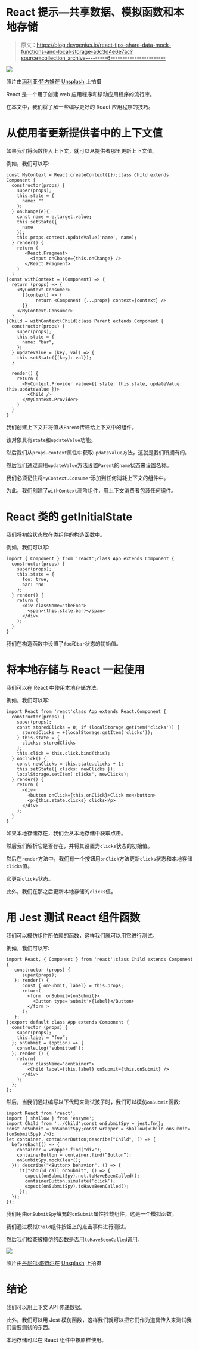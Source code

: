 # React 提示—共享数据、模拟函数和本地存储

> 原文：<https://blog.devgenius.io/react-tips-share-data-mock-functions-and-local-storage-a6c3d4e6e7ac?source=collection_archive---------6----------------------->

![](img/0d83eee3ebc44ad2483d224532c324e3.png)

照片由[玛利亚·特内娃](https://unsplash.com/@miteneva?utm_source=medium&utm_medium=referral)在 [Unsplash](https://unsplash.com?utm_source=medium&utm_medium=referral) 上拍摄

React 是一个用于创建 web 应用程序和移动应用程序的流行库。

在本文中，我们将了解一些编写更好的 React 应用程序的技巧。

# 从使用者更新提供者中的上下文值

如果我们将函数传入上下文，就可以从提供者那里更新上下文值。

例如，我们可以写:

```
const MyContext = React.createContext({});class Child extends Component {
  constructor(props) {
    super(props);
    this.state = {        
      name: ""
    };
  } onChange(e){
    const name = e.target.value;
    this.setState({
      name
    });
    this.props.context.updateValue('name', name);
  } render() {
    return (
       <React.Fragment>
         <input onChange={this.onChange} />
       </React.Fragment>
    )
  }
}const withContext = (Component) => {
  return (props) => {
    <MyContext.Consumer>    
      {(context) => {
           return <Component {...props} context={context} />
      }}
    </MyContext.Consumer>
  }
}Child = withContext(Child)class Parent extends Component {
  constructor(props) {
    super(props);
    this.state = {
      name: "bar",
    };
  } updateValue = (key, val) => {
    this.setState({[key]: val});
  }

  render() {
    return (
      <MyContext.Provider value={{ state: this.state, updateValue: this.updateValue }}>      
        <Child /> 
      </MyContext.Provider>
    )
  }
}
```

我们创建上下文并将值从`Parent`传递给上下文中的组件。

该对象具有`state`和`updateValue`功能。

然后我们从`props.context`属性中获取`updateValue`方法，这就是我们所拥有的。

然后我们通过调用`updateValue`方法设置`Parent`的`name`状态来设置名称。

我们必须记住将`MyContext.Consumer`添加到任何消耗上下文的组件中。

为此，我们创建了`withContext`高阶组件，用上下文消费者包装任何组件。

# React 类的 getInitialState

我们将初始状态放在类组件的构造函数中。

例如，我们可以写:

```
import { Component } from 'react';class App extends Component {
  constructor(props) {
    super(props);
    this.state = {
      foo: true,
      bar: 'no'
    };
  } render() {
    return (
      <div className="theFoo">
        <span>{this.state.bar}</span>
      </div>
    );
  }
}
```

我们在构造函数中设置了`foo`和`bar`状态的初始值。

# 将本地存储与 React 一起使用

我们可以在 React 中使用本地存储方法。

例如，我们可以写:

```
import React from 'react'class App extends React.Component {
  constructor(props) {
    super(props);
    const storedClicks = 0; if (localStorage.getItem('clicks')) {
      storedClicks = +(localStorage.getItem('clicks'));
    } this.state = {
      clicks: storedClicks
    };
    this.click = this.click.bind(this);
  } onClick() {
    const newClicks = this.state.clicks + 1;
    this.setState({ clicks: newClicks });
    localStorage.setItem('clicks', newClicks);
  } render() {
    return (
      <div>
        <button onClick={this.onClick}>Click me</button> 
        <p>{this.state.clicks} clicks</p>
      </div>
    );
  }
}
```

如果本地存储存在，我们会从本地存储中获取点击。

然后我们解析它是否存在，并将其设置为`clicks`状态的初始值。

然后在`render`方法中，我们有一个按钮用`onClick`方法更新`clicks`状态和本地存储`clicks`值。

它更新`clicks`状态。

此外，我们在那之后更新本地存储的`clicks`值。

# 用 Jest 测试 React 组件函数

我们可以模仿组件所依赖的函数，这样我们就可以用它进行测试。

例如，我们可以写:

```
import React, { Component } from 'react';class Child extends Component {
   constructor (props) {
      super(props);
   }; render() {
      const { onSubmit, label} = this.props;
      return(
        <form  onSubmit={onSubmit}>
          <Button type='submit'>{label}</Button>
        </form >
      );
   };
};export default class App extends Component {
  constructor (props) {
    super(props);
    this.label = “foo”;
  }; onSubmit = (option) => {
    console.log('submitted');
  }; render () {
    return(
      <div className="container">
        <Child label={this.label} onSubmit={this.onSubmit} />
      </div>
    );
  };
};
```

然后，当我们通过编写以下代码来测试孩子时，我们可以模仿`onSubmit`函数:

```
import React from 'react';
import { shallow } from 'enzyme';
import Child from '../Child';const onSubmitSpy = jest.fn();
const onSubmit = onSubmitSpy;const wrapper = shallow(<Child onSubmit={onSubmitSpy} />);
let container, containerButton;describe("Child", () => {
  beforeEach(() => {
    container = wrapper.find("div");
    containerButton = container.find(“Button”);
    onSumbitSpy.mockClear();
  }); describe("<Button> behavior", () => {
     it("should call onSubmit", () => {
       expect(onSubmitSpy).not.toHaveBeenCalled();
       containerButton.simulate(‘click’);
       expect(onSubmitSpy).toHaveBeenCalled();
     });
  });
});
```

我们用由`onSubmitSpy`填充的`onSubmit`属性挂载组件，这是一个模拟函数。

我们通过模拟`Child`组件按钮上的点击事件进行测试。

然后我们检查被模仿的函数是否用`toHaveBeenCalled`调用。

![](img/1df220504ee7329ead437ea1493a0a93.png)

照片由[丹尼尔·塔特尔](https://unsplash.com/@danieltuttle?utm_source=medium&utm_medium=referral)在 [Unsplash](https://unsplash.com?utm_source=medium&utm_medium=referral) 上拍摄

# 结论

我们可以用上下文 API 传递数据。

此外，我们可以用 Jest 模仿函数，这样我们就可以把它们作为道具传入来测试我们需要测试的东西。

本地存储可以在 React 组件中按原样使用。